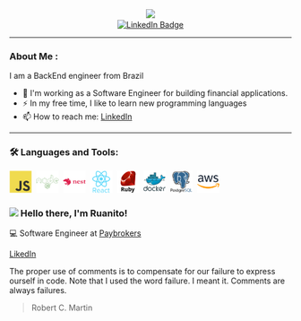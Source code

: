 <!--
<div id="header" align="center">
  <img src="https://i.giphy.com/media/v1.Y2lkPTc5MGI3NjExZWp6OGY2eW1zMG14YWJrYnZhaDA4ZmVxamFwaWtvazV6Y2gzZjg5ZyZlcD12MV9pbnRlcm5hbF9naWZfYnlfaWQmY3Q9Zw/CrFLL3CnRpw5ddlBMm/giphy.gif" width="100"/>
</div>
-->

<div align="center">
  <img src="https://i.giphy.com/media/v1.Y2lkPTc5MGI3NjExMHMxbXY4cGZmeW1hcjBkYXgybmQ2Y2t3NTI4YXZ1dG1jeGF5OXVlcCZlcD12MV9pbnRlcm5hbF9naWZfYnlfaWQmY3Q9Zw/kluzPOxBzGk4U/giphy.gif" height="300"/>
</div>

<div id="badges" align="center">
  <a href="https://www.linkedin.com/in/ruanito">
    <img src="https://img.shields.io/badge/LinkedIn-blue?style=for-the-badge&logo=linkedin&logoColor=white" alt="LinkedIn Badge"/>
  </a>
</div>

---

### About Me :

I am a BackEnd engineer from Brazil

- 🔭 I'm working as a Software Engineer for building financial applications.
- ⚡ In my free time, I like to learn new programming languages
- 📫 How to reach me: [LinkedIn](https://www.linkedin.com/in/ruanito/)

---

### 🛠️ Languages and Tools:

<div>
  <img src="https://github.com/devicons/devicon/blob/master/icons/javascript/javascript-original.svg" title="JavaScript" alt="JavaScript" width="40" height="40"/>&nbsp;
  <img src="https://github.com/devicons/devicon/blob/master/icons/nodejs/nodejs-line-wordmark.svg" title="NodeJS" alt="NodeJS" width="40" height="40"/>&nbsp;
  <img src="https://github.com/devicons/devicon/blob/master/icons/nestjs/nestjs-original-wordmark.svg" title="NestJS" alt="NestJS" width="40" height="40"/>&nbsp;
  <img src="https://github.com/devicons/devicon/blob/master/icons/react/react-original-wordmark.svg" title="React" alt="React" width="40" height="40"/>&nbsp;
  <img src="https://github.com/devicons/devicon/blob/master/icons/ruby/ruby-original-wordmark.svg" title="Ruby" alt="Ruby" width="40" height="40"/>&nbsp;
  <img src="https://github.com/devicons/devicon/blob/master/icons/docker/docker-original-wordmark.svg" title="Docker" alt="Docker" width="40" height="40"/>&nbsp;
  <img src="https://github.com/devicons/devicon/blob/master/icons/postgresql/postgresql-original-wordmark.svg" title="PostgreSQL" alt="PostgreSQL" width="40" height="40"/>&nbsp;
  <img src="https://github.com/devicons/devicon/blob/master/icons/amazonwebservices/amazonwebservices-original-wordmark.svg" title="AWS" alt="AWS" width="40" height="40"/>&nbsp;
</div>

### <img src="https://media.giphy.com/media/hvRJCLFzcasrR4ia7z/giphy.gif" width="30px"> Hello there, I'm Ruanito!

💻 Software Engineer at [Paybrokers](https://paybrokers.com.br)

[LikedIn](https://www.linkedin.com/in/ruanito)

The proper use of comments is to compensate for our failure to express ourself in code. Note that I used the word failure. I meant it. Comments are always failures.
> Robert C. Martin  


<!--
**Ruanito/ruanito** is a ✨ _special_ ✨ repository because its `README.md` (this file) appears on your GitHub profile.

Here are some ideas to get you started:

- 🔭 I’m currently working on ...
- 🌱 I’m currently learning ...
- 👯 I’m looking to collaborate on ...
- 🤔 I’m looking for help with ...
- 💬 Ask me about ...
- 📫 How to reach me: ...
- 😄 Pronouns: ...
- ⚡ Fun fact: ...
-->
